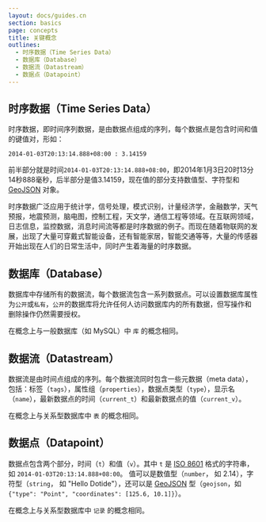 ```yaml
---
layout: docs/guides.cn
section: basics
page: concepts
title: 关键概念
outlines:
  - 时序数据（Time Series Data）
  - 数据库（Database）
  - 数据流（Datastream）
  - 数据点（Datapoint）
---
```


## 时序数据（Time Series Data）

时序数据，即时间序列数据，是由数据点组成的序列，每个数据点是包含时间和值的键值对，形如：

`2014-01-03T20:13:14.888+08:00 : 3.14159`

前半部分就是时间`2014-01-03T20:13:14.888+08:00`，即2014年1月3日20时13分14秒888毫秒，后半部分是值3.14159，现在值的部分支持数值型、字符型和 [GeoJSON][geojson] 对象。

时序数据广泛应用于统计学，信号处理，模式识别，计量经济学，金融数学，天气预报，地震预测，脑电图，控制工程，天文学，通信工程等领域。在互联网领域，日志信息，监控数据，消息时间流等都是时序数据的例子。而现在随着物联网的发展，出现了大量可穿戴式智能设备，还有智能家居，智能交通等等，大量的传感器开始出现在人们的日常生活中，同时产生着海量的时序数据。


## 数据库（Database）

数据库中存储所有的数据流，每个数据流包含一系列数据点。可以设置数据库属性为`公开`或`私有`，`公开`的数据库将允许任何人访问数据库内的所有数据，但写操作和删除操作仍然需要授权。

在概念上与一般数据库（如 MySQL）中 `库` 的概念相同。


## 数据流（Datastream）

数据流是由时间点组成的序列。每个数据流同时包含一些元数据（meta data），包括：标签（`tags`），属性组（`properties`），数据点类型（`type`），显示名（`name`），最新数据点的时间（`current_t`）和最新数据点的值（`current_v`）。

在概念上与关系型数据库中 `表` 的概念相同。


## 数据点（Datapoint）

数据点包含两个部分，时间（`t`）和值（`v`）。其中 `t` 是 [ISO 8601][iso8601] 格式的字符串，如 `2014-01-03T20:13:14.888+08:00`。 值可以是数值型（`number`， 如 2.14），字符型（`string`， 如 "Hello Dotide"），还可以是 [GeoJSON][geojson] 型（`geojson`，如 `{"type": "Point", "coordinates": [125.6, 10.1]}`）。

在概念上与关系型数据库中 `记录` 的概念相同。


[iso8601]: http://en.wikipedia.org/wiki/ISO_8601
[geojson]: http://geojson.org/
